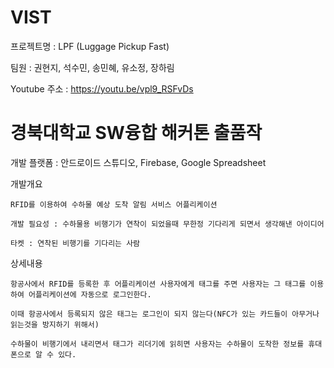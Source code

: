 # VIST

프로젝트명 : LPF (Luggage Pickup Fast)

팀원 : 권현지, 석수민, 송민혜, 유소정, 장하림

Youtube 주소 : https://youtu.be/vpl9_RSFvDs

# 경북대학교 SW융합 해커톤 출품작

개발 플랫폼 : 안드로이드 스튜디오, Firebase, Google Spreadsheet

개발개요
    
    RFID를 이용하여 수하물 예상 도착 알림 서비스 어플리케이션
    
    개발 필요성 : 수하물용 비행기가 연착이 되었을때 무한정 기다리게 되면서 생각해낸 아이디어
    
    타켓 : 연착된 비행기를 기다리는 사람
    
    
 상세내용
    
    항공사에서 RFID를 등록한 후 어플리케이션 사용자에게 태그를 주면 사용자는 그 태그를 이용하여 어플리케이션에 자동으로 로그인한다.
    
    이때 항공사에서 등록되지 않은 태그는 로그인이 되지 않는다(NFC가 있는 카드들이 아무거나 읽는것을 방지하기 위해서)
    
    수하물이 비행기에서 내리면서 태그가 리더기에 읽히면 사용자는 수하물이 도착한 정보를 휴대폰으로 알 수 있다.
